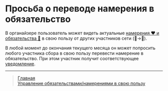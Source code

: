 # Просьба о переводе намерения в обязательство

В органайзере пользователь может видеть актуальные [намерения ❤️ и обязательства 🤝](../glossary/glossary.md) в свою пользу от других участников сети (👥->👤).

В любой момент до окончания текущего месяца он может попросить любого участника сбора в свою пользу перевести намерение в обязательство. При этом участник получит соответствующее [уведомление](../notifications/request_for_translation.md).

---
> [Главная](../index.md)  
> [Управление обязательствами/намерениями в свою пользу](../actions/show_int_obl_for_me.md)
